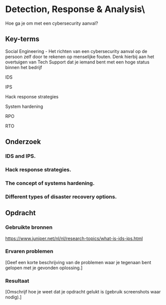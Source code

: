 # Detection, Response & Analysis\

Hoe ga je om met een cybersecurity aanval?

## Key-terms

Social Engineering - Het richten van een cybersecurity aanval op de persoon zelf door te rekenen op menselijke fouten. Denk hierbij aan het overtuigen van Tech Support dat je iemand bent met een hoge status binnen het bedrijf

IDS

IPS

Hack response strategies

System hardening

RPO

RTO


## Onderzoek

### IDS and IPS.

### Hack response strategies.

### The concept of systems hardening.

### Different types of disaster recovery options.

    
## Opdracht
### Gebruikte bronnen
https://www.juniper.net/nl/nl/research-topics/what-is-ids-ips.html
### Ervaren problemen
[Geef een korte beschrijving van de problemen waar je tegenaan bent gelopen met je gevonden oplossing.]

### Resultaat
[Omschrijf hoe je weet dat je opdracht gelukt is (gebruik screenshots waar nodig).]
